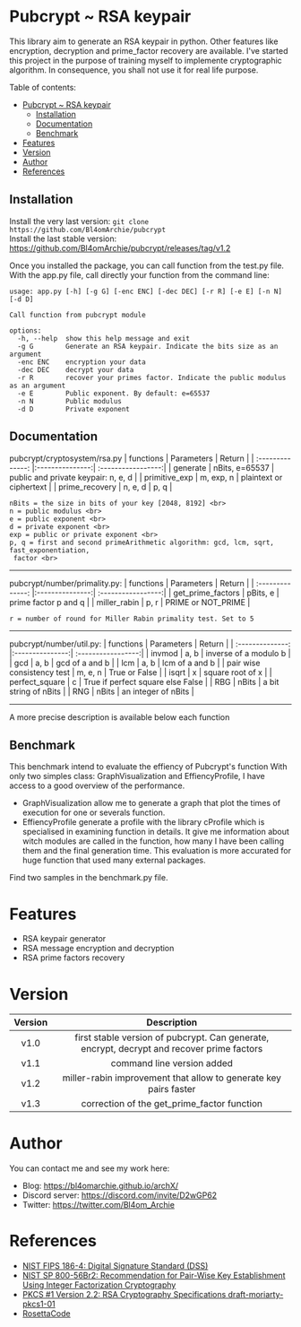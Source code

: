 # Pubcrypt ~ RSA keypair

This library aim to generate an RSA keypair in python. 
Other features like encryption, decryption and prime_factor recovery are available. 
I've started this project in the purpose of training myself to implemente cryptographic algorithm. In consequence, you shall not use it for real life purpose.


Table of contents:
- [Pubcrypt ~ RSA keypair](#pubcrypt--rsa-keypair)
  - [Installation](#installation)
  - [Documentation](#documentation)
  - [Benchmark](#benchmark)
- [Features](#features)
- [Version](#version)
- [Author](#author)
- [References](#references)

##  Installation

Install the very last version: ```git clone https://github.com/Bl4omArchie/pubcrypt``` <br>
Install the last stable version: https://github.com/Bl4omArchie/pubcrypt/releases/tag/v1.2

Once you installed the package, you can call function from the test.py file.
With the app.py file, call directly your function from the command line:
``` 
usage: app.py [-h] [-g G] [-enc ENC] [-dec DEC] [-r R] [-e E] [-n N] [-d D]

Call function from pubcrypt module

options:
  -h, --help  show this help message and exit
  -g G        Generate an RSA keypair. Indicate the bits size as an argument
  -enc ENC    encryption your data
  -dec DEC    decrypt your data
  -r R        recover your primes factor. Indicate the public modulus as an argument
  -e E        Public exponent. By default: e=65537
  -n N        Public modulus
  -d D        Private exponent

``` 

## Documentation

pubcrypt/cryptosystem/rsa.py
| functions              | Parameters      | Return             |
| :--------------:       |:---------------:| :-----------------:|
| generate               | nBits, e=65537  |  public and private keypair: n, e, d   |
| primitive_exp          | m, exp, n       |   plaintext or ciphertext  |
| prime_recovery         | n, e, d         |    p, q |

```
nBits = the size in bits of your key [2048, 8192] <br>
n = public modulus <br>
e = public exponent <br>
d = private exponent <br>
exp = public or private exponent <br>
p, q = first and second primeArithmetic algorithm: gcd, lcm, sqrt, fast_exponentiation, 
 factor <br>
``` 

------------------------------------------

pubcrypt/number/primality.py:
| functions              | Parameters      | Return             |
| :--------------:       |:---------------:| :-----------------:|
| get_prime_factors      | pBits, e        |  prime factor p and q         |
| miller_rabin           | p, r            | PRIME or NOT_PRIME |

``` 
r = number of round for Miller Rabin primality test. Set to 5
``` 

----------------------------------------

pubcrypt/number/util.py:
| functions              | Parameters      | Return             |
| :--------------:       |:---------------:| :-----------------:|
| invmod                 | a, b            | inverse of a modulo b          |
| gcd                    | a, b            | gcd of a and b |
| lcm                    | a, b            | lcm of a and b |
| pair wise consistency test | m, e, n     | True or False  |
| isqrt                  | x               | square root of x |
| perfect_square         | c               | True if perfect square else False |
| RBG                    | nBits           | a bit string of nBits          |
| RNG                    | nBits           | an integer of nBits            |

-----------------------------------------------------


A more precise description is available below each function


## Benchmark

This benchmark intend to evaluate the effiency of Pubcrypt's function
With only two simples class: GraphVisualization and EffiencyProfile, I have access to a good overview of the performance.

- GraphVisualization allow me to generate a graph that plot the times of execution for one or severals function.
- EffiencyProfile generate a profile with the library cProfile which is specialised in examining function in details. It give me information about witch modules are called in the function, how many I have been calling them and the final generation time.
This evaluation is more accurated for huge function that used many external packages.

Find two samples in the benchmark.py file.

# Features
- RSA keypair generator
- RSA message encryption and decryption
- RSA prime factors recovery


# Version

| Version          | Description     |
| :--------------: |:---------------:|
| v1.0             | first stable version of pubcrypt. Can generate, encrypt, decrypt and recover prime factors        |
| v1.1             | command line version added        |
| v1.2             | miller-rabin improvement that allow to generate key pairs faster      |
| v1.3             | correction of the get_prime_factor function |


# Author
You can contact me and see my work here:
- Blog: https://bl4omarchie.github.io/archX/
- Discord server: https://discord.com/invite/D2wGP62
- Twitter: https://twitter.com/Bl4om_Archie

# References
 - [NIST FIPS 186-4: Digital Signature Standard (DSS)](https://nvlpubs.nist.gov/nistpubs/fips/nist.fips.186-4.pdf)
 - [NIST SP 800-56Br2: Recommendation for Pair-Wise Key Establishment Using Integer Factorization Cryptography](https://nvlpubs.nist.gov/nistpubs/SpecialPublications/NIST.SP.800-56Br2.pdf)
 - [PKCS #1 Version 2.2: RSA Cryptography Specifications draft-moriarty-pkcs1-01](https://datatracker.ietf.org/doc/pdf/draft-moriarty-pkcs1-01.pdf)
 - [RosettaCode](https://rosettacode.org/wiki/Rosetta_Code)